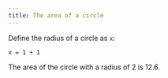 ```yaml
---
title: The area of a circle
---
```


Define the radius of a circle as `x`:

``` {.r}
x = 1 + 1
```

The area of the circle with a radius of 2 is 12.6.
